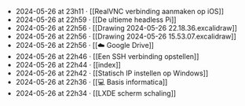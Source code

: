 - 2024-05-26 at 23h11 · [[RealVNC verbinding aanmaken op iOS]]
- 2024-05-26 at 22h59 · [[De ultieme headless Pi]]
- 2024-05-26 at 22h56 · [[Drawing 2024-05-26 22.18.36.excalidraw]]
- 2024-05-26 at 22h56 · [[Drawing 2024-05-26 15.53.07.excalidraw]]
- 2024-05-26 at 22h56 · [[☁️ Google Drive]]
- 2024-05-26 at 22h46 · [[Een SSH verbinding opstellen]]
- 2024-05-26 at 22h44 · [[index]]
- 2024-05-26 at 22h42 · [[Statisch IP instellen op Windows]]
- 2024-05-26 at 22h36 · [[💻 Basis informatica]]
- 2024-05-26 at 22h34 · [[LXDE scherm schaling]]
